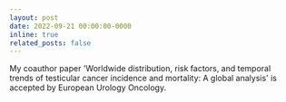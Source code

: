 ```yaml
---
layout: post
date: 2022-09-21 00:00:00-0000
inline: true
related_posts: false
---
```


My coauthor paper 'Worldwide distribution, risk factors, and temporal trends of testicular cancer incidence and mortality: A global analysis' is accepted by European Urology Oncology.
